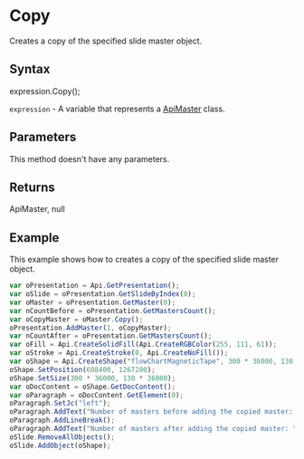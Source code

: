 # Copy

Creates a copy of the specified slide master object.

## Syntax

expression.Copy();

`expression` - A variable that represents a [ApiMaster](../ApiMaster.md) class.

## Parameters

This method doesn't have any parameters.

## Returns

ApiMaster, null

## Example

This example shows how to creates a copy of the specified slide master object.

```javascript
var oPresentation = Api.GetPresentation();
var oSlide = oPresentation.GetSlideByIndex(0);
var oMaster = oPresentation.GetMaster(0);
var nCountBefore = oPresentation.GetMastersCount();
var oCopyMaster = oMaster.Copy();
oPresentation.AddMaster(1, oCopyMaster);
var nCountAfter = oPresentation.GetMastersCount();
var oFill = Api.CreateSolidFill(Api.CreateRGBColor(255, 111, 61));
var oStroke = Api.CreateStroke(0, Api.CreateNoFill());
var oShape = Api.CreateShape("flowChartMagneticTape", 300 * 36000, 130 * 36000, oFill, oStroke);
oShape.SetPosition(608400, 1267200);
oShape.SetSize(300 * 36000, 130 * 36000);
var oDocContent = oShape.GetDocContent();
var oParagraph = oDocContent.GetElement(0);
oParagraph.SetJc("left");
oParagraph.AddText("Number of masters before adding the copied master: " + nCountBefore);
oParagraph.AddLineBreak();
oParagraph.AddText("Number of masters after adding the copied master: " + nCountAfter);
oSlide.RemoveAllObjects();
oSlide.AddObject(oShape);
```
